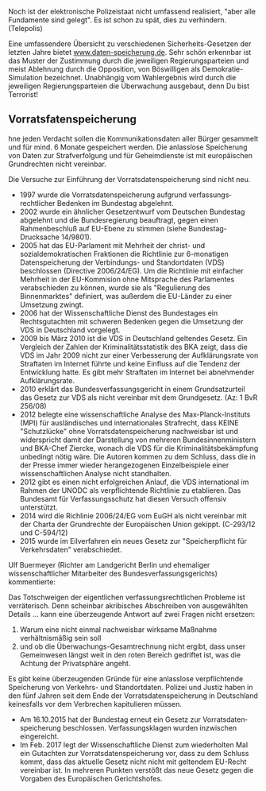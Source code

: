 
Noch ist der elektronische Polizeistaat nicht umfassend realisiert, "aber alle Fundamente sind gelegt". Es ist schon zu spät, dies zu verhindern. (Telepolis) 
 
Eine umfassendere Übersicht zu verschiedenen Sicherheits-Gesetzen der letzten Jahre bietet www.daten-speicherung.de. Sehr schön erkennbar ist das Muster der Zustimmung durch die jeweiligen Regierungsparteien und meist Ablehnung durch die Opposition, von Böswilligen als Demokratie-Simulation bezeichnet. Unabhängig vom Wahlergebnis wird durch die jeweiligen Regierungsparteien die Überwachung ausgebaut, denn Du bist Terrorist!
 
## Vorratsfatenspeicherung
hne jeden Verdacht sollen die Kommunikationsdaten aller Bürger gesammelt und für mind. 6 Monate gespeichert werden. Die anlasslose Speicherung von Daten zur Straf­verfolgung und für Geheimdienste ist mit europäischen Grundrechten nicht vereinbar.

 Die Versuche zur Einführung der Vorratsdatenspeicherung sind nicht neu.

- 1997 wurde die Vorratsdatenspeicherung aufgrund verfassungs­rechtlicher Bedenken im Bundestag abgelehnt.
- 2002 wurde ein ähnlicher Gesetzentwurf vom Deutschen Bundestag abgelehnt und die Bundesregierung beauftragt, gegen einen Rahmenbeschluß auf EU-Ebene zu stimmen (siehe Bundestag-Drucksache 14/9801).
- 2005 hat das EU-Parlament mit Mehrheit der christ- und sozialdemokratischen Fraktionen die Richtlinie zur 6-monatigen Datenspeicherung der Verbindungs- und Standortdaten (VDS) beschlossen (Directive 2006/24/EG). Um die Richtlinie mit einfacher Mehrheit in der EU-Kommision ohne Mitsprache des Parlamentes verabschieden zu können, wurde sie als "Regulierung des Binnenmarktes" definiert, was außerdem die EU-Länder zu einer Umsetzung zwingt.
- 2006 hat der Wissenschaftliche Dienst des Bundestages ein Rechtsgutachten mit schweren Bedenken gegen die Umsetzung der VDS in Deutschland vorgelegt.
- 2009 bis März 2010 ist die VDS in Deutschland geltendes Gesetz. Ein Vergleich der Zahlen der Kriminalitätsstatistik des BKA zeigt, dass die VDS im Jahr 2009 nicht zur einer Verbesserung der Aufklärungs­rate von Straftaten im Internet führte und keine Einfluss auf die Tendenz der Entwicklung hatte. Es gibt mehr Straftaten im Internet bei abnehmender Aufklärungsrate.
- 2010 erklärt das Bundesverfassungsgericht in einem Grundsatzurteil das Gesetz zur VDS als nicht vereinbar mit dem Grundgesetz. (Az: 1 BvR 256/08)
- 2012 belegte eine wissenschaftliche Analyse des Max-Planck-Instituts (MPI) für ausländisches und internationales Strafrecht, dass KEINE "Schutzlücke" ohne Vorrats­daten­speicherung nachweisbar ist und widerspricht damit der Darstellung von mehreren Bundesinnenministern und BKA-Chef Ziercke, wonach die VDS für die Kriminalitäts­bekämpfung unbedingt nötig wäre. Die Autoren kommen zu dem Schluss, dass die in der Presse immer wieder herangezogenen Einzelbeispiele einer wissenschaftlichen Analyse nicht standhalten.
- 2012 gibt es einen nicht erfolgreichen Anlauf, die VDS international im Rahmen der UNODC als verpflichtende Richtlinie zu etablieren. Das Bundesamt für Verfassungsschutz hat diesen Versuch offensiv unterstützt.
- 2014 wird die Richlinie 2006/24/EG vom EuGH als nicht vereinbar mit der Charta der Grundrechte der Europäischen Union gekippt. (C-293/12 und C-594/12)
- 2015 wurde im Eilverfahren ein neues Gesetz zur "Speicherpflicht für Verkehrs­daten" verabschiedet. 

 Ulf Buermeyer (Richter am Landgericht Berlin und ehemaliger wissenschaftlicher Mitarbeiter des Bundesverfassungsgerichts) kommentierte:

Das Totschweigen der eigentlichen verfassungsrechtlichen Probleme ist verräterisch. Denn scheinbar akribisches Abschreiben von ausgewählten Details ... kann eine überzeugende Antwort auf zwei Fragen nicht ersetzen:

1. Warum eine nicht einmal nachweisbar wirksame Maßnahme verhältnismäßig sein soll
2. und ob die Überwachungs-Gesamtrechnung nicht ergibt, dass unser Gemeinwesen längst weit in den roten Bereich gedriftet ist, was die Achtung der Privatsphäre angeht.

Es gibt keine überzeugenden Gründe für eine anlasslose verpflichtende Speicherung von Verkehrs- und Standortdaten. Polizei und Justiz haben in den fünf Jahren seit dem Ende der Vorratsdatenspeicherung in Deutschland keinesfalls vor dem Verbrechen kapitulieren müssen. 

- Am 16.10.2015 hat der Bundestag erneut ein Gesetz zur Vorrats­daten­speicherung beschlossen. Verfassungsklagen wurden inzwischen eingereicht.
- Im Feb. 2017 legt der Wissenschaftliche Dienst zum wiederholten Mal ein Gut­achten zur Vorratsdatenspeicherung vor, dass zu dem Schluss kommt, dass das aktuelle Gesetz nicht nicht mit geltendem EU-Recht vereinbar ist. In mehreren Punkten verstößt das neue Gesetz gegen die Vorgaben des Europäischen Gerichtshofes. 











